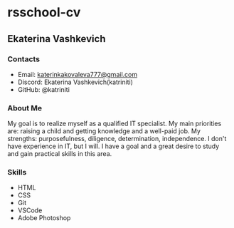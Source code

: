 # rsschool-cv

## Ekaterina Vashkevich

### Contacts
* Email: katerinkakovaleva777@gmail.com
* Discord: Ekaterina Vashkevich(katriniti)
* GitHub: @katriniti

### About Me
My goal is to realize myself as a qualified IT specialist. My main priorities are: raising a child and getting knowledge and a well-paid job. My strengths: purposefulness, diligence, determination, independence. I don't have experience in IT, but I will. I have a goal and a great desire to study and gain practical skills in this area.

### Skills
* HTML
* CSS
* Git
* VSCode
* Adobe Photoshop
